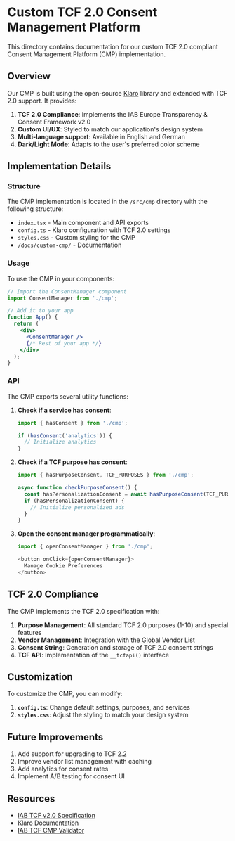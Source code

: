 # Custom TCF 2.0 Consent Management Platform

This directory contains documentation for our custom TCF 2.0 compliant Consent Management Platform (CMP) implementation.

## Overview

Our CMP is built using the open-source [Klaro](https://github.com/kiprotect/klaro) library and extended with TCF 2.0 support. It provides:

1. **TCF 2.0 Compliance**: Implements the IAB Europe Transparency & Consent Framework v2.0
2. **Custom UI/UX**: Styled to match our application's design system
3. **Multi-language support**: Available in English and German
4. **Dark/Light Mode**: Adapts to the user's preferred color scheme

## Implementation Details

### Structure

The CMP implementation is located in the `/src/cmp` directory with the following structure:

- `index.tsx` - Main component and API exports
- `config.ts` - Klaro configuration with TCF 2.0 settings
- `styles.css` - Custom styling for the CMP
- `/docs/custom-cmp/` - Documentation

### Usage

To use the CMP in your components:

```jsx
// Import the ConsentManager component
import ConsentManager from './cmp';

// Add it to your app
function App() {
  return (
    <div>
      <ConsentManager />
      {/* Rest of your app */}
    </div>
  );
}
```

### API

The CMP exports several utility functions:

1. **Check if a service has consent**:
   ```typescript
   import { hasConsent } from './cmp';
   
   if (hasConsent('analytics')) {
     // Initialize analytics
   }
   ```

2. **Check if a TCF purpose has consent**:
   ```typescript
   import { hasPurposeConsent, TCF_PURPOSES } from './cmp';
   
   async function checkPurposeConsent() {
     const hasPersonalizationConsent = await hasPurposeConsent(TCF_PURPOSES.PERSONALIZED_ADS);
     if (hasPersonalizationConsent) {
       // Initialize personalized ads
     }
   }
   ```

3. **Open the consent manager programmatically**:
   ```typescript
   import { openConsentManager } from './cmp';
   
   <button onClick={openConsentManager}>
     Manage Cookie Preferences
   </button>
   ```

## TCF 2.0 Compliance

The CMP implements the TCF 2.0 specification with:

1. **Purpose Management**: All standard TCF 2.0 purposes (1-10) and special features
2. **Vendor Management**: Integration with the Global Vendor List
3. **Consent String**: Generation and storage of TCF 2.0 consent strings
4. **TCF API**: Implementation of the `__tcfapi()` interface

## Customization

To customize the CMP, you can modify:

1. **`config.ts`**: Change default settings, purposes, and services
2. **`styles.css`**: Adjust the styling to match your design system

## Future Improvements

1. Add support for upgrading to TCF 2.2
2. Improve vendor list management with caching
3. Add analytics for consent rates
4. Implement A/B testing for consent UI

## Resources

- [IAB TCF v2.0 Specification](https://iabeurope.eu/tcf-2-0/)
- [Klaro Documentation](https://kiprotect.com/docs/klaro) 
- [IAB TCF CMP Validator](https://cmpvalidator.consensu.org/) 